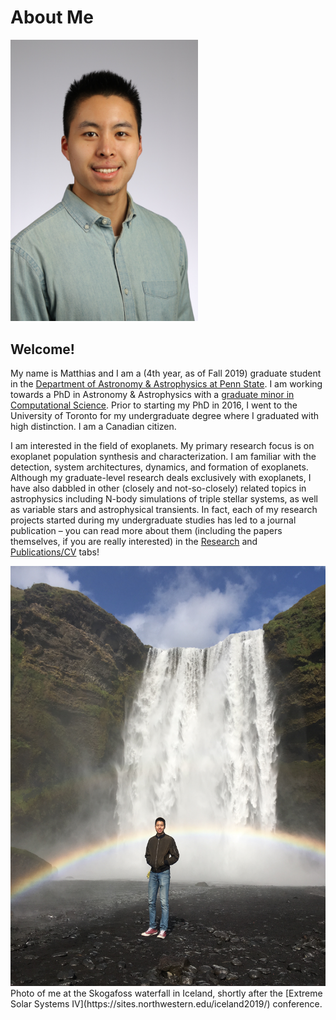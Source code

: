 # About Me

<img src="/photos/AAS235_headshot1.JPG" alt="Photo of me taken at AAS 235" width="300"/>  

## Welcome!

My name is Matthias and I am a (4th year, as of Fall 2019) graduate student in the [Department of Astronomy & Astrophysics at Penn State](https://science.psu.edu/astro). I am working towards a PhD in Astronomy & Astrophysics with a [graduate minor in Computational Science](http://www.csci.psu.edu/minor.html). Prior to starting my PhD in 2016, I went to the University of Toronto for my undergraduate degree where I graduated with high distinction. I am a Canadian citizen.

I am interested in the field of exoplanets. My primary research focus is on exoplanet population synthesis and characterization. I am familiar with the detection, system architectures, dynamics, and formation of exoplanets. Although my graduate-level research deals exclusively with exoplanets, I have also dabbled in other (closely and not-so-closely) related topics in astrophysics including N-body simulations of triple stellar systems, as well as variable stars and astrophysical transients. In fact, each of my research projects started during my undergraduate studies has led to a journal publication – you can read more about them (including the papers themselves, if you are really interested) in the [Research](https://hematthi.github.io/research.html) and [Publications/CV](https://hematthi.github.io/publications_cv.html) tabs!


<center><img src="/photos/Iceland_Skogafoss_me1.JPG" alt="Photo of me in Iceland, August 2019" width="800"/></center>  
Photo of me at the Skogafoss waterfall in Iceland, shortly after the [Extreme Solar Systems IV](https://sites.northwestern.edu/iceland2019/) conference.
